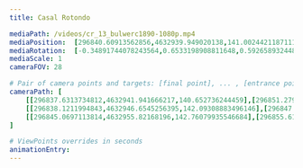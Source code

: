 ```yaml
---
title: Casal Rotondo

mediaPath: /videos/cr_13_bulwerc1890-1080p.mp4
mediaPosition:  [296840.60913562856,4632939.949020138,141.0024421187111]
mediaRotation:  [-0.34891744078243564,0.6533198908811648,0.5926589324480149,-0.3165203460860577]
mediaScale: 1
cameraFOV: 28

# Pair of camera points and targets: [final point], ... , [entrance point]
cameraPath: [
    [[296837.6313734812,4632941.941666217,140.652736244459],[296851.27944999025,4632932.808705023,142.25555483481435]],
    [[296838.1211994843,4632946.6545256395,142.09308883496146],[296847.5171994076,4632933.427808177,139.0899020955388]],
    [[296845.0697113814,4632955.82168196,142.76079935546684],[296855.61835805007,4632943.190705472,141.56309888699604]]
]

# ViewPoints overrides in seconds
animationEntry:
---
```

